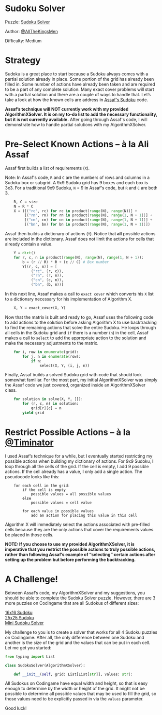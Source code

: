 # Sudoku Solver

Puzzle: [Sudoku Solver](https://www.codingame.com/training/medium/sudoku-solver)

Author: [@AllTheKingsMen](https://www.codingame.com/profile/571927d715f15c3dec7693f461e2a63c6671233)

Difficulty: Medium

# Strategy

Sudoku is a great place to start because a Sudoku always comes with a partial solution already in place. Some portion of the grid has already been filled in. Some number of actions have already been taken and are required to be a part of any complete solution.
Many exact cover problems will start with a partial solution and there are a couple of ways to handle that. Let’s take a look at how the known cells are address in [Assaf's Sudoku]( https://www.cs.mcgill.ca/~aassaf9/python/sudoku.txt) code.

__Assaf’s technique will NOT currently work with my provided AlgorithmXSolver. It is on my to-do list to add the necessary functionality, but it is not currently available.__ After going through Assaf's code, I will demonstrate how to handle partial solutions with my AlgorithmXSolver.

# Pre-Select Known Actions – à la Ali Assaf

Assaf first builds a list of requirements (`X`).

Note: In Assaf's code, `R` and `C` are the numbers of rows and columns in a Sudoku box or subgrid. A 9x9 Sudoku grid has 9 boxes and each box is 3x3. For a traditional 9x9 Sudoku, `N` = 9 in Assaf's code, but `R` and `C` are both 3.

```python
    R, C = size
    N = R * C
    X = ([("rc", rc) for rc in product(range(N), range(N))] +
         [("rn", rn) for rn in product(range(N), range(1, N + 1))] +
         [("cn", cn) for cn in product(range(N), range(1, N + 1))] +
         [("bn", bn) for bn in product(range(N), range(1, N + 1))])
```

Assaf then builds a dictionary of actions (`Y`). Notice that __all__ possible actions are included in the dictionary. Assaf does not limit the actions for cells that already contain a value.

```python 
    Y = dict()
    for r, c, n in product(range(N), range(N), range(1, N + 1)):
        b = (r // R) * R + (c // C) # Box number
        Y[(r, c, n)] = [
            ("rc", (r, c)),
            ("rn", (r, n)),
            ("cn", (c, n)),
            ("bn", (b, n))]
```

In this next line, Assaf makes a call to `exact cover` which converts his `X` list to a dictionary necessary for his implementation of Algorithm X.

```python
    X, Y = exact_cover(X, Y)
```

Now that the matrix is built and ready to go, Assaf uses the following code to add actions to the solution before asking Algorithm X to use backtracking to find the remaining actions that solve the entire Sudoku. He loops through all cells in the Sudoku grid and `if` there is a number (`n`) in the cell, Assaf makes a call to `select` to add the appropriate action to the solution and make the necessary adjustments to the matrix.

```python
    for i, row in enumerate(grid):
        for j, n in enumerate(row):
            if n:
                select(X, Y, (i, j, n))
```

Finally, Assaf builds a solved Sudoku grid with code that should look somewhat familiar. For the most part, my initial AlgorithmXSolver was simply the Assaf code we just covered, organized inside an AlgorithmXSolver class.


```python
    for solution in solve(X, Y, []):
        for (r, c, n) in solution:
            grid[r][c] = n
        yield grid
```

# Restrict Possible Actions – à la [@Timinator](https://www.codingame.com/profile/2df7157da821f39bbf6b36efae1568142907334)

I used Assaf’s technique for a while, but I eventually started restricting my possible actions when building my dictionary of actions. For 9x9 Sudoku, I loop through all the cells of the grid. If the cell is empty, I add 9 possible actions. If the cell already has a value, I only add a single action. The pseudocode looks like this:

```text
    for each cell in the grid:
        if the cell is empty
            possible values = all possible values
        else
            possible values = cell value

        for each value in possible values
            add an action for placing this value in this cell
```

Algorithm X will immediately select the actions associated with pre-filled cells because they are the only actions that cover the requirements values be placed in those cells.

__NOTE: If you choose to use my provided AlgorithmXSolver, it is imperative that you restrict the possible actions to truly possible actions, rather than following Assaf’s example of “selecting” certain actions after setting up the problem but before performing the backtracking.__

# A Challenge!

Between Assaf’s code, my AlgorithmXSolver and my suggestions, you should be able to complete the Sudoku Solver puzzle. However, there are  3 more puzzles on Codingame that are all Sudokus of different sizes:

[16x16 Sudoku]( https://www.codingame.com/training/medium/16x16-sudoku)
<BR>[25x25 Sudoku](https://www.codingame.com/training/expert/25x25-sudoku)
<BR>[Mini Sudoku Solver]( https://www.codingame.com/training/hard/mini-sudoku-solver)

My challenge to you is to create a solver that works for all 4 Sudoku puzzles on Codingame. After all, the only difference between one Sudoku and another is the size of the grid and the values that can be put in each cell. Let me get you started:

```python
from typing import List

class SudokuSolver(AlgorithmXSolver):

    def __init__(self, grid: List[List[str]], values: str):
```

All Sudokus on Codingame have equal width and height, so that is easy enough to determine by the width or height of the grid. It might not be possible to determine all possible values that may be used to fill the grid, so those values need to be explicitly passed in via the `values` parameter.

Good luck!

